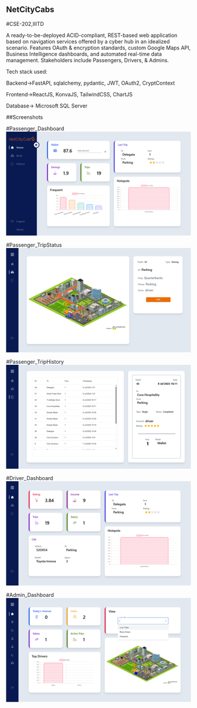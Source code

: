 ## NetCityCabs
#CSE-202,IIITD



A ready-to-be-deployed ACID-compliant, REST-based web application based on navigation services offered by a cyber hub in an idealized scenario. Features OAuth & encryption standards, custom Google Maps API, Business Intelligence dashboards, and automated real-time data management. Stakeholders include Passengers, Drivers, & Admins.   



Tech stack used: 

Backend->FastAPI, sqlalchemy, pydantic, JWT, OAuth2, CryptContext 

Frontend->ReactJS, KonvaJS, TailwindCSS, ChartJS 

Database-> Microsoft SQL Server 

##Screenshots

#Passenger_Dashboard
![Passenger_Dashboard](https://github.com/Vinayak21574/NetCityCabs/blob/main/Preview/Passenger_Dashboard.png)

#Passenger_TripStatus
![Passenger_TripStatus](https://github.com/Vinayak21574/NetCityCabs/blob/main/Preview/Passenger_TripStatus.png)

#Passenger_TripHistory
![Passenger_Dashboard](https://github.com/Vinayak21574/NetCityCabs/blob/main/Preview/Passenger_TripHistory.png)

#Driver_Dashboard
![Passenger_Dashboard](https://github.com/Vinayak21574/NetCityCabs/blob/main/Preview/Driver_Dashboard.png)

#Admin_Dashboard
![Passenger_Dashboard](https://github.com/Vinayak21574/NetCityCabs/blob/main/Preview/Admin_Dashboard.png)
